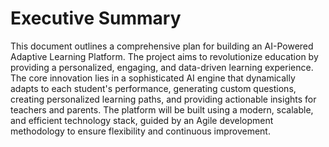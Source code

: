 # Executive Summary

This document outlines a comprehensive plan for building an AI-Powered Adaptive Learning Platform. The project aims to revolutionize education by providing a personalized, engaging, and data-driven learning experience. The core innovation lies in a sophisticated AI engine that dynamically adapts to each student's performance, generating custom questions, creating personalized learning paths, and providing actionable insights for teachers and parents. The platform will be built using a modern, scalable, and efficient technology stack, guided by an Agile development methodology to ensure flexibility and continuous improvement.
